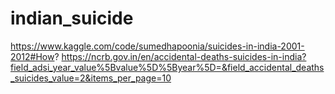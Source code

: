 # indian_suicide

https://www.kaggle.com/code/sumedhapoonia/suicides-in-india-2001-2012#How?
https://ncrb.gov.in/en/accidental-deaths-suicides-in-india?field_adsi_year_value%5Bvalue%5D%5Byear%5D=&field_accidental_deaths_suicides_value=2&items_per_page=10
